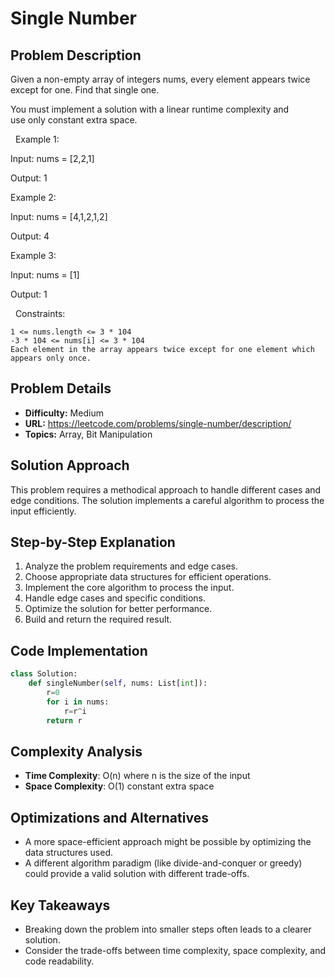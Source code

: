 # Single Number

## Problem Description

Given a non-empty array of integers nums, every element appears twice except for one. Find that single one.

You must implement a solution with a linear runtime complexity and use only constant extra space.

 
Example 1:


Input: nums = [2,2,1]

Output: 1


Example 2:


Input: nums = [4,1,2,1,2]

Output: 4


Example 3:


Input: nums = [1]

Output: 1


 
Constraints:


	1 <= nums.length <= 3 * 104
	-3 * 104 <= nums[i] <= 3 * 104
	Each element in the array appears twice except for one element which appears only once.

## Problem Details

- **Difficulty:** Medium
- **URL:** https://leetcode.com/problems/single-number/description/
- **Topics:** Array, Bit Manipulation

## Solution Approach

This problem requires a methodical approach to handle different cases and edge conditions. The solution implements a careful algorithm to process the input efficiently.

## Step-by-Step Explanation

1. Analyze the problem requirements and edge cases.
2. Choose appropriate data structures for efficient operations.
3. Implement the core algorithm to process the input.
4. Handle edge cases and specific conditions.
5. Optimize the solution for better performance.
6. Build and return the required result.

## Code Implementation

```python
class Solution:
    def singleNumber(self, nums: List[int]):
        r=0
        for i in nums:
            r=r^i 
        return r
```

## Complexity Analysis

- **Time Complexity**: O(n) where n is the size of the input
- **Space Complexity**: O(1) constant extra space

## Optimizations and Alternatives

- A more space-efficient approach might be possible by optimizing the data structures used.
- A different algorithm paradigm (like divide-and-conquer or greedy) could provide a valid solution with different trade-offs.


## Key Takeaways

- Breaking down the problem into smaller steps often leads to a clearer solution.
- Consider the trade-offs between time complexity, space complexity, and code readability.

